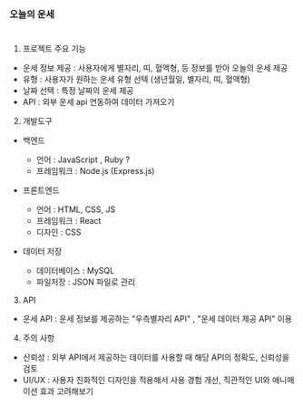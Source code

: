 ### 오늘의 운세

#

1. 프로젝트 주요 기능
- 운세 정보 제공 : 사용자에게 별자리, 띠, 혈액형, 등 정보를 받아 오늘의 운세 제공
- 유형 : 사용자가 원하는 운세 유형 선텍 (생년월일, 별자리, 띠, 혈액형)
- 날짜 선택 : 특정 날짜의 운세 제공
- API : 외부 운세 api 연동하여 데이터 가져오기


2. 개발도구
- 백엔드
  - 언어 : JavaScript , Ruby ?
  - 프레임워크 : Node.js (Express.js)

- 프론트엔드
  - 언어 : HTML, CSS, JS
  - 프레임워크 : React
  - 디자인 : CSS

- 데이터 저장
  - 데이터베이스 : MySQL
  - 파일저장 : JSON 파일로 관리


3. API
- 운세 API : 운세 정보를 제공하는 "우측별자리 API" , "운세 데이터 제공 API" 이용


4. 주의 사항
- 신뢰성 : 외부 API에서 제공하는 데이터를 사용할 때 해당 API의 정확도, 신뢰성을 검토
- UI/UX : 사용자 친화적인 디자인을 적용해서 사용 경험 개선, 직관적인 UI와 애니매이션 효과 고려해보기
